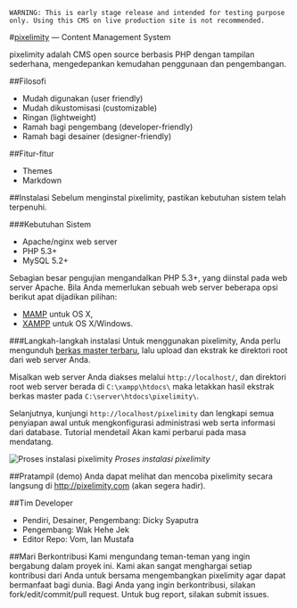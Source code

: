 `WARNING: This is early stage release and intended for testing purpose only. Using this CMS on live production site is not recommended.`


#[pixelimity](http://pixelimity.com) — Content Management System

pixelimity adalah CMS open source berbasis PHP dengan tampilan sederhana, mengedepankan kemudahan penggunaan dan pengembangan.

##Filosofi
* Mudah digunakan (user friendly)
* Mudah dikustomisasi (customizable)
* Ringan (lightweight)
* Ramah bagi pengembang (developer-friendly)
* Ramah bagi desainer (designer-friendly)

##Fitur-fitur
* Themes
* Markdown

##Instalasi
Sebelum menginstal pixelimity, pastikan kebutuhan sistem telah terpenuhi.

###Kebutuhan Sistem
* Apache/nginx web server
* PHP 5.3+ 
* MySQL 5.2+

Sebagian besar pengujian mengandalkan PHP 5.3+, yang diinstal pada web server Apache. Bila Anda memerlukan sebuah web server beberapa opsi berikut apat dijadikan pilihan:
* [MAMP](http://www.mamp.info/en/downloads/index.html) untuk OS X,
* [XAMPP](http://www.apachefriends.org/en/xampp.html) untuk OS X/Windows.

###Langkah-langkah instalasi
Untuk menggunakan pixelimity, Anda perlu mengunduh [berkas master terbaru](https://github.com/pixelimity/pixelimity/archive/master.zip), lalu upload dan ekstrak ke direktori root dari web server Anda.

Misalkan web server Anda diakses melalui `http://localhost/`, dan direktori root web server berada di `C:\xampp\htdocs\` maka letakkan hasil ekstrak berkas master pada `C:\server\htdocs\pixelimity\`.

Selanjutnya, kunjungi `http://localhost/pixelimity` dan lengkapi semua penyiapan awal untuk mengkonfigurasi administrasi web serta informasi dari database. Tutorial mendetail Akan kami perbarui pada masa mendatang.

![Proses instalasi pixelimity](https://51109c86c228c6861d2ad74e213336b5d4b09161.googledrive.com/host/0B2o_BOAOc-rqR1dVanBZZDQwaHM/pixelimity.jpg)
*Proses instalasi pixelimity*

##Pratampil (demo)
Anda dapat melihat dan mencoba pixelimity secara langsung di http://pixelimity.com (akan segera hadir).

##Tim Developer
* Pendiri, Desainer, Pengembang: Dicky Syaputra 
* Pengembang: Wak Hehe Jek
* Editor Repo: Vom, Ian Mustafa

##Mari Berkontribusi
Kami mengundang teman-teman yang ingin bergabung dalam proyek ini. Kami akan sangat menghargai setiap kontribusi dari Anda untuk bersama mengembangkan pixelimity agar dapat bermanfaat bagi dunia. Bagi Anda yang ingin berkontribusi, silakan fork/edit/commit/pull request. Untuk bug report, silakan submit issues.
